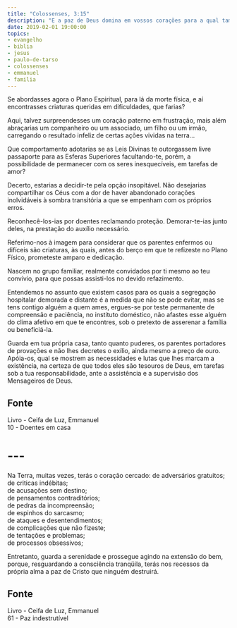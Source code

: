 ```yaml
---
title: "Colossenses, 3:15"
description: "E a paz de Deus domina em vossos corações para a qual também fostes chamados em um corpo, e sede agradecidos"
date: 2019-02-01 19:00:00
topics: 
- evangelho
- biblia
- jesus
- paulo-de-tarso
- colossenses
- emmanuel
- familia
---
```


Se abordasses agora o Plano Espiritual, para lá da morte física, e aí
encontrasses criaturas queridas em dificuldades, que farias?

Aqui, talvez surpreendesses um coração paterno em frustração, mais além
abraçarias um companheiro ou um associado, um filho ou um irmão, carregando o
resultado infeliz de certas ações vividas na terra...

Que comportamento adotarias se as Leis Divinas te outorgassem livre passaporte
para as Esferas Superiores facultando-te, porém, a possibilidade de permanecer
com os seres inesquecíveis, em tarefas de amor?

Decerto, estarias a decidir-te pela opção insopitável. Não desejarias
compartilhar os Céus com a dor de haver abandonado corações inolvidáveis à
sombra transitória a que se empenham com os próprios erros.

Reconhecê-los-ias por doentes reclamando proteção. Demorar-te-ias junto deles,
na prestação do auxílio necessário.

Referimo-nos à imagem para considerar que os parentes enfermos ou difíceis são
criaturas, às quais, antes do berço em que te refizeste no Plano Físico,
prometeste amparo e dedicação.

Nascem no grupo familiar, realmente convidados por ti mesmo ao teu convívio,
para que possas assisti-los no devido refazimento.

Entendemos no assunto que existem casos para os quais a segregação hospitalar
demorada e distante é a medida que não se pode evitar, mas se tens contigo
alguém a quem ames, ergues-se por teste permanente de compreensão e paciência,
no instituto doméstico, não afastes esse alguém do clima afetivo em que te
encontres, sob o pretexto de asserenar a família ou beneficiá-la.

Guarda em tua própria casa, tanto quanto puderes, os parentes portadores de
provações e não lhes decretes o exílio, ainda mesmo a preço de ouro. Apóia-os,
qual se mostrem as necessidades e lutas que lhes marcam a existência, na certeza
de que todos eles são tesouros de Deus, em tarefas sob a tua responsabilidade,
ante a assistência e a supervisão dos Mensageiros de Deus.


## Fonte
Livro - Ceifa de Luz, Emmanuel  
10 - Doentes em casa


# ---

Na Terra, muitas vezes, terás o coração cercado:
de adversários gratuitos;  
de criticas indébitas;  
de acusações sem destino;  
de pensamentos contraditórios;  
de pedras da incompreensão;  
de espinhos do sarcasmo;  
de ataques e desentendimentos;  
de complicações que não fizeste;  
de tentações e problemas;  
de processos obsessivos;  

Entretanto, guarda a serenidade e prossegue agindo na extensão do bem, porque,
resguardando a consciência tranqüila, terás nos recessos da própria alma a paz
de Cristo que ninguém destruirá.


## Fonte
Livro - Ceifa de Luz, Emmanuel  
61 - Paz indestrutível
